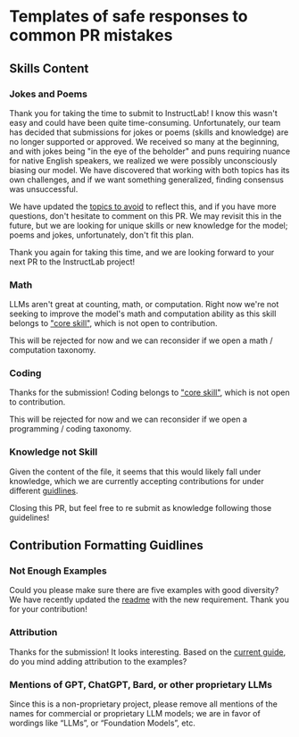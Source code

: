 <h1>Templates of safe responses to common PR mistakes</h1>
<h2>Skills Content</h2>
<h3>Jokes and Poems</h3>
<p>Thank you for taking the time to submit to InstructLab! I know this wasn't easy and could have been quite time-consuming. Unfortunately, our team has decided that submissions for jokes or poems (skills and knowledge) are no longer supported or approved. We received so many at the beginning, and with jokes being "in the eye of the beholder" and puns requiring nuance for native English speakers, we realized we were possibly unconsciously biasing our model. We have discovered that working with both topics has its own challenges, and if we want something generalized, finding consensus was unsuccessful.</p>
<p>We have updated the <a href="../SKILLS_GUIDE.md#avoid-these-topics">topics to avoid</a> to reflect this, and if you have more questions, don't hesitate to comment on this PR. We may revisit this in the future, but we are looking for unique skills or new knowledge for the model; poems and jokes, unfortunately, don't fit this plan.</p>
<p>Thank you again for taking this time, and we are looking forward to your next PR to the InstructLab project!</p>
<h3>Math</h3>
<p>LLMs aren't great at counting, math, or computation. Right now we're not seeking to improve the model's math and computation ability as this skill belongs to <a href="../SKILLS_GUIDE.md#core-skills">"core skill"</a>, which is not open to contribution.</p>
<p>This will be rejected for now and we can reconsider if we open a math / computation taxonomy.</p>
<h3>Coding</h3>
<p>Thanks for the submission! Coding belongs to <a href="../SKILLS_GUIDE.md#core-skills">"core skill"</a>, which is not open to contribution.</p>
<p>This will be rejected for now and we can reconsider if we open a programming / coding taxonomy.</p>
<h3>Knowledge not Skill</h3>
<p>Given the content of the file, it seems that this would likely fall under knowledge, which we are currently accepting contributions for under different <a href="https://github.com/instructlab/taxonomy?tab=readme-ov-file#getting-started-with-knowledge-contributions">guidlines</a>.</p>
<p>Closing this PR, but feel free to re submit as knowledge following those guidelines!</p>
<h2>Contribution Formatting Guidlines</h2>
<h3>Not Enough Examples</h3>
<p>Could you please make sure there are five examples with good diversity? We have recently updated the <a href="https://github.com/instructlab/taxonomy/blob/main/README.md#getting-started-with-skill-contributions">readme</a> with the new requirement. Thank you for your contribution!</p>
<h3>Attribution</h3>
<p>Thanks for the submission! It looks interesting. Based on the <a href="https://github.com/instructlab/taxonomy/blob/main/README.md#getting-started-with-skill-contributions">current guide</a>, do you mind adding attribution to the examples?</p>
<h3>Mentions of GPT, ChatGPT, Bard, or other proprietary LLMs</h3>
<p>Since this is a non-proprietary project, please remove all mentions of the names for commercial or proprietary LLM models; we are in favor of wordings like “LLMs”, or “Foundation Models”, etc.</p>